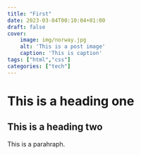 ```yaml
---
title: "First"
date: 2023-03-04T00:10:04+01:00
draft: false
cover:
    image: img/norway.jpg
    alt: 'This is a post image'
    caption: 'This is caption'
tags: ["html","css"]
categories: ["tech"]
---
```



# This is a heading one
## This is a heading two

This is a parahraph.